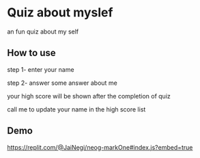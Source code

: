 
# Quiz about myslef
an fun quiz about my self


## How to use 

step 1- enter your name

step 2- answer some answer about me 

your high score will be shown after the completion of quiz

call me to update your name in the high score list 




## Demo

https://replit.com/@JaiNegi/neog-markOne#index.js?embed=true


